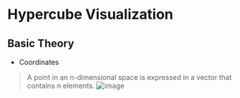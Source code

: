 # Hypercube Visualization
## Basic Theory
* Coordinates
> A point in an n-dimensional space is expressed in a vector that contains n elements.
![image](http://mathurl.com/y2f3kpgg)
